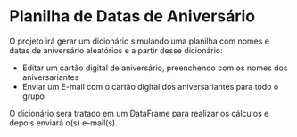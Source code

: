 # Planilha de Datas de Aniversário

O projeto irá gerar um dicionário simulando uma planilha com nomes e datas de aniversário aleatórios e a partir desse dicionário:

* Editar um cartão digital de aniversário, preenchendo com os nomes dos aniversariantes
* Enviar um E-mail com o cartão digital dos aniversariantes para todo o grupo

O dicionário será tratado em um DataFrame para realizar os cálculos e depois enviará o(s) e-mail(s).
